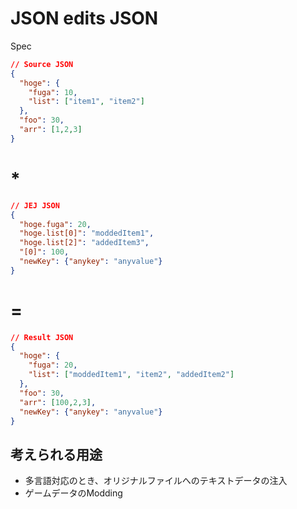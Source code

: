 # JSON edits JSON
Spec

```JSON
// Source JSON
{
  "hoge": {
    "fuga": 10,
    "list": ["item1", "item2"]
  },
  "foo": 30,
  "arr": [1,2,3]
}
```
# *
```JSON
// JEJ JSON
{
  "hoge.fuga": 20,
  "hoge.list[0]": "moddedItem1",
  "hoge.list[2]": "addedItem3",
  "[0]": 100,
  "newKey": {"anykey": "anyvalue"}
}
```
# =
```JSON
// Result JSON
{
  "hoge": {
    "fuga": 20,
    "list": ["moddedItem1", "item2", "addedItem2"]
  },
  "foo": 30,
  "arr": [100,2,3],
  "newKey": {"anykey": "anyvalue"}
}
```

## 考えられる用途
* 多言語対応のとき、オリジナルファイルへのテキストデータの注入
* ゲームデータのModding

